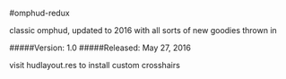 #omphud-redux

classic omphud, updated to 2016 with all sorts of new goodies thrown in

#####Version: 1.0
#####Released: May 27, 2016

visit hudlayout.res to install custom crosshairs

